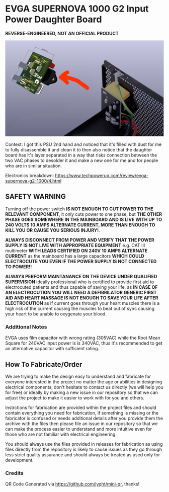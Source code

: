 # EVGA SUPERNOVA 1000 G2 Input Power Daughter Board

**REVERSE-ENGINEERED, NOT AN OFFICIAL PRODUCT**

![](./img/intro.png)

Context: I got this PSU 2nd hand and noticed that it's filled with dust for me to fully disassemble it and clean it to then also notice that the daughter board has it's layer separated in a way that risks connection between the two VAC phases to desolder it and make a new one for me and for people who are in similar situation.

Electronics breakdown: https://www.techpowerup.com/review/evga-supernova-g2-1000/4.html

## SAFETY WARNING

Turning off the power switch **IS NOT ENOUGH TO CUT POWER TO THE RELEVANT COMPONENT**, it only cuts power to one phase, but **THE OTHER PHASE GOES SOMEWHERE IN THE MAINBOARD AND __IS LIVE WITH UP TO 240 VOLTS 10 AMPS ALTERNATE CURRENT, MORE THAN ENOUGH TO KILL YOU OR CAUSE YOU SERIOUS INJURY__!**.

**ALWAYS DISCONNECT FROM POWER AND VERIFY THAT THE POWER SUPPLY IS NOT LIVE WITH APPROPRIATE EQUIPMENT** e.g. CAT III multimeter **__WITH LEADS CERTIFIED ON 240V 10 AMPS ALTERNATE CURRENT__** as the mainboard has a large capacitors **WHICH COULD ELECTROCUTE YOU __EVEN IF THE POWER SUPPLY IS NOT CONNECTED TO POWER__!!**

**ALWAYS PERFORM MAINTANANCE ON THE DEVICE UNDER QUALIFIED SUPERVISION** ideally professional who is certified to provide first aid to electrocuted patients and thus capable of saving your life, as **IN CASE OF AN ELECTROCUTION YOU WILL NEED A DEFIBRILATOR __GENERIC FIRST AID AND HEART MASSAGE IS NOT ENOUGH TO SAVE YOUR LIFE AFTER ELECTROCUTION__** as if current goes through your heart muscles there is a high risk of the current causing the muscles to beat out of sync causing your heart to be unable to oxygenate your blood.

### Additional Notes

EVGA uses film capacitor with wrong rating (305VAC) while the Root Mean Square for 240VAC input power is is 340VAC, thus it's recommended to get an alternative capacitor with sufficient rating.

## How To Fabricate/Order

We are trying to make the design easy to understand and fabricate for everyone interested in the project no matter the age or abilities in designing electrical components, don't hesitate to contact us directly (we will help you for free) or ideally by making a new issue in our repository so that we can adjust the project to make it easier to work with for you and others.

Instrctions for fabrication are provided within the project files and should contain everything you need for fabrication, if something is missing or the fabricator is confused or needs additional details after you provide them the archive with the files then please file an issue in our repository so that we can make the process easier to understand and more intuitive even for those who are not familiar with electrical engineering.

You should always use the files provided in releases for fabrication as using files directly from the repository is likely to cause issues as they go through less strict quality assurance and should always be treated as used only for development.

### Credits

QR Code Generated via https://github.com/lyqht/mini-qr, thanks!
